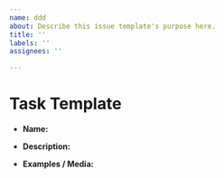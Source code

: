 ```yaml
---
name: ddd
about: Describe this issue template's purpose here.
title: ''
labels: ''
assignees: ''

---
```


# Task Template

* **Name:**

* **Description:**

* **Examples / Media:**

<!-- Template Made By Jack Bowley (HeyJack) © 2020 -->
